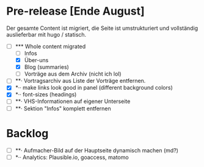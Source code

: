 
# Pre-release [Ende August]

Der gesamte Content ist migriert, die Seite ist umstrukturiert und vollständig auslieferbar mit hugo / statisch.

- [ ] *** Whole content migrated
    - [ ] Infos
    - [x] Über-uns
    - [x] Blog (summaries)
    - [ ] Vorträge aus dem Archiv (nicht ich lol)
- [ ] **·  Vortragsarchiv aus Liste der Vorträge entfernen.
- [x] *·· make links look good in panel (different background colors)
- [x] *·· font-sizes (headings)
- [ ] **· VHS-Informationen auf eigener Unterseite
- [ ] **· Sektion "Infos" komplett entfernen

# Backlog

- [ ] **· Aufmacher-Bild auf der Hauptseite dynamisch machen (md?)
- [ ] *·· Analytics: Plausible.io, goaccess, matomo